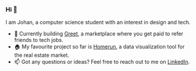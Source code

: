 ### Hi 👋
I am Johan, a computer science student with an interest in design and tech. 
- 🚀 Currently building [Greet](https://github.com/johan-akerman/Greet), a marketplace where you get paid to refer friends to tech jobs. 
- 🏠 My favourite project so far is [Homerun](https://github.com/johan-akerman/homerun), a data visualization tool for the real estate market.
- 📫 Got any questions or ideas? Feel free to reach out to me on [LinkedIn](https://www.linkedin.com/in/johan-akerman/).
